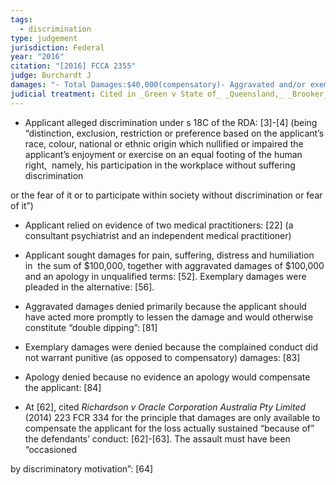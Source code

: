 ```yaml
---
tags:
  - discrimination
type: judgement
jurisdiction: Federal
year: "2016"
citation: "[2016] FCCA 2355"
judge: Burchardt J
damages: "- Total Damages:$40,000(compensatory)- Aggravated and/or exemplary damages denied: [81],[83]- Apology denied: [84]"
judicial treatment: Cited in _Green v State of_ _Queensland,_ _Brooker_ _and_ _Keating_ [2017] QCAT 008
---
```

- Applicant alleged discrimination under s 18C of the RDA: [3]-[4] (being “distinction, exclusion, restriction or preference based on the applicant’s race, colour, national or ethnic origin which nullified or impaired the  applicant’s enjoyment or exercise on an equal footing of the human right,  namely, his participation in the workplace without suffering discrimination 

or the fear of it or to participate within society without discrimination or fear  of it”)

- Applicant relied on evidence of two medical practitioners: [22] (a consultant psychiatrist and an independent medical practitioner)
- Applicant sought damages for pain, suffering, distress and humiliation in  the sum of $100,000, together with aggravated damages of $100,000 and an apology in unqualified terms: [52]. Exemplary damages were pleaded in the alternative: [56].

- Aggravated damages denied primarily because the applicant should have acted more promptly to lessen the damage and would otherwise constitute “double dipping”: [81]
- Exemplary damages were denied because the complained conduct did not warrant punitive (as opposed to compensatory) damages: [83]
- Apology denied because no evidence an apology would compensate the applicant: [84]

- At [62], cited _Richardson_ _v_ _Oracle_ _Corporation_ _Australia_ _Pty_ _Limited_ (2014) 223 FCR 334 for the principle that damages are only available to compensate the applicant for the loss actually sustained “because of” the defendants’ conduct: [62]-[63]. The assault must have been “occasioned

by discriminatory motivation”: [64]


